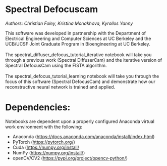 # Spectral Defocuscam
*Authors: Christian Foley, Kristina Monakhova, Kyrollos Yanny*

This software was developed in partnership with the Department of Electrical Engineering and Computer Sciences at UC Berkeley and the UCB/UCSF Joint Graduate Program in Bioengineering at UC Berkeley.
<br> <br>
The spectral_diffuser_defocus_tutorial_iterative notebook will take you through a previous work (Spectral DiffuserCam) and the iterative version of Spectral DefocusCam using the FISTA algorithm. 
<br> <br>
The spectral_defocus_tutorial_learning notebook will take you through the focus of this software (Spectral DefocusCam) and demonstrate how our reconstructive neural network is trained and applied.

# Dependencies:
Notebooks are dependent upon a properly configured Anaconda virtual work environment with the following:
* Anaconda (https://docs.anaconda.com/anaconda/install/index.html)
* PyTorch (https://pytorch.org/)
* Cuda (https://numpy.org/install/
* NumPy (https://numpy.org/install/)
* openCV/CV2 (https://pypi.org/project/opencv-python/)